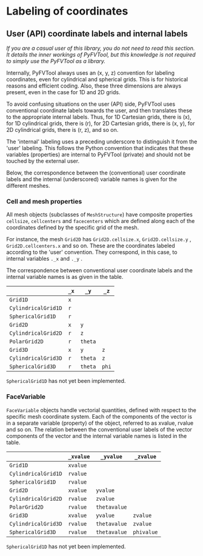 # Labeling of coordinates


## User (API) coordinate labels and internal labels

*If you are a casual user of this library, you do not need to read this section. It details the inner workings of PyFVTool, but this knowledge is not required to simply use the PyFVTool as a library.*

Internally, PyFVTool always uses an (x, y, z) convention for labeling coordinates, even for cylindrical and spherical grids. This is for historical reasons and efficient coding. Also, these three dimensions are always present, even in the case for 1D and 2D grids.

To avoid confusing situations on the user (API) side, PyFVTool uses conventional coordinate labels towards the user, and then translates these to the appropriate internal labels. Thus, for 1D Cartesian grids, there is (x),  for 1D cylindrical grids, there is \(r\), for 2D Cartesian grids, there is (x, y),  for 2D cylindrical grids, there is (r, z), and so on.

The 'internal' labeling uses a preceding underscore to distinguish it from the 'user' labeling. This follows the Python convention that indicates that these variables (properties) are internal to PyFVTool (private) and should not be touched by the external user.

Below, the correspondence between the (conventional) user coordinate labels and the internal (underscored) variable names is given for the different meshes.


### Cell and mesh properties

All mesh objects (subclasses of `MeshStructure`) have composite properties `cellsize`, `cellcenters` and `facecenters` which are defined along each of the coordinates defined by the specific grid of the mesh.

For instance, the mesh `Grid2D` has `Grid2D.cellsize.x`, `Grid2D.cellsize.y` ,  `Grid2D.cellcenters.x` and so on. These are the coordinates labeled according to the 'user' convention. They correspond, in this case, to internal variables `._x` and `._y` .

The correspondence between conventional user coordinate labels and the internal variable names is as given in the table.


|                   |`_x`|`_y`   |`_z` |
|-------------------|----|-------|-----|
|`Grid1D`           |`x` |       |     |
|`CylindricalGrid1D`|`r` |       |     |
|`SphericalGrid1D`  |`r` |       |     |
|`Grid2D`           |`x` |`y`    |     |
|`CylindricalGrid2D`|`r` |`z`    |     |
|`PolarGrid2D`      |`r` |`theta`|     |
|`Grid3D`           |`x` |`y`    |`z`  |
|`CylindricalGrid3D`|`r` |`theta`|`z`  |
|`SphericalGrid3D`  |`r` |`theta`|`phi`|

`SphericalGrid1D` has not yet been implemented.





### FaceVariable

`FaceVariable` objects handle vectorial quantities, defined with respect to the specific mesh coordinate system. Each of the components of the vector is in a separate variable (property) of the object, referred to as xvalue, rvalue and so on. The relation between the conventional user labels of the vector components of the vector and the internal variable names is listed in the table.

|                   |`_xvalue`|`_yvalue`   |`_zvalue` |
|-------------------|---------|------------|----------|
|`Grid1D`           |`xvalue` |            |          |
|`CylindricalGrid1D`|`rvalue` |            |          |
|`SphericalGrid1D`  |`rvalue` |            |          |
|`Grid2D`           |`xvalue` |`yvalue`    |          |
|`CylindricalGrid2D`|`rvalue` |`zvalue`    |          |
|`PolarGrid2D`      |`rvalue` |`thetavalue`|          |
|`Grid3D`           |`xvalue` |`yvalue`    |`zvalue`  |
|`CylindricalGrid3D`|`rvalue` |`thetavalue`|`zvalue`  |
|`SphericalGrid3D`  |`rvalue` |`thetavalue`|`phivalue`|

`SphericalGrid1D` has not yet been implemented.


